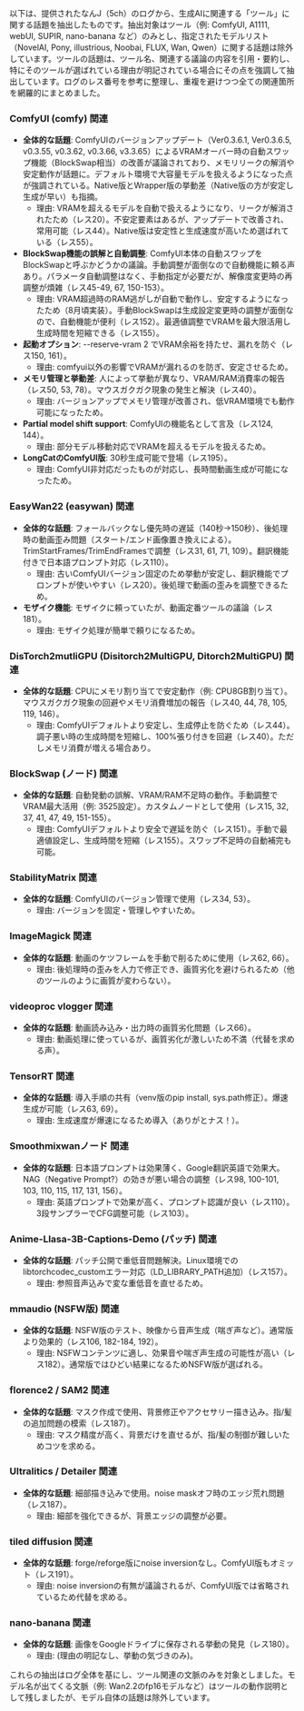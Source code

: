 以下は、提供されたなんJ（5ch）のログから、生成AIに関連する「ツール」に関する話題を抽出したものです。抽出対象はツール（例: ComfyUI, A1111, webUI, SUPIR, nano-banana など）のみとし、指定されたモデルリスト（NovelAI, Pony, illustrious, Noobai, FLUX, Wan, Qwen）に関する話題は除外しています。ツールの話題は、ツール名、関連する議論の内容を引用・要約し、特にそのツールが選ばれている理由が明記されている場合にその点を強調して抽出しています。ログのレス番号を参考に整理し、重複を避けつつ全ての関連箇所を網羅的にまとめました。

### ComfyUI (comfy) 関連
- **全体的な話題**: ComfyUIのバージョンアップデート（Ver0.3.6.1, Ver0.3.6.5, v0.3.55, v0.3.62, v0.3.66, v3.3.65）によるVRAMオーバー時の自動スワップ機能（BlockSwap相当）の改善が議論されており、メモリリークの解消や安定動作が話題に。デフォルト環境で大容量モデルを扱えるようになった点が強調されている。Native版とWrapper版の挙動差（Native版の方が安定し生成が早い）も指摘。
  - 理由: VRAMを超えるモデルを自動で扱えるようになり、リークが解消されたため（レス20）。不安定要素はあるが、アップデートで改善され、常用可能（レス44）。Native版は安定性と生成速度が高いため選ばれている（レス55）。
- **BlockSwap機能の誤解と自動調整**: ComfyUI本体の自動スワップをBlockSwapと呼ぶかどうかの議論。手動調整が面倒なので自動機能に頼る声あり。パラメータ自動調整はなく、手動指定が必要だが、解像度変更時の再調整が煩雑（レス45-49, 67, 150-153）。
  - 理由: VRAM超過時のRAM逃がしが自動で動作し、安定するようになったため（8月頃実装）。手動BlockSwapは生成設定変更時の調整が面倒なので、自動機能が便利（レス152）。最適値調整でVRAMを最大限活用し生成時間を短縮できる（レス155）。
- **起動オプション**: --reserve-vram 2 でVRAM余裕を持たせ、漏れを防ぐ（レス150, 161）。
  - 理由: comfyui以外の影響でVRAMが漏れるのを防ぎ、安定させるため。
- **メモリ管理と挙動差**: 人によって挙動が異なり、VRAM/RAM消費率の報告（レス50, 53, 78）。マウスガクガク現象の発生と解決（レス40）。
  - 理由: バージョンアップでメモリ管理が改善され、低VRAM環境でも動作可能になったため。
- **Partial model shift support**: ComfyUIの機能名として言及（レス124, 144）。
  - 理由: 部分モデル移動対応でVRAMを超えるモデルを扱えるため。
- **LongCatのComfyUI版**: 30秒生成可能で登場（レス195）。
  - 理由: ComfyUI非対応だったものが対応し、長時間動画生成が可能になったため。

### EasyWan22 (easywan) 関連
- **全体的な話題**: フォールバックなし優先時の遅延（140秒→150秒）、後処理時の動画歪み問題（スタート/エンド画像置き換えによる）。TrimStartFrames/TrimEndFramesで調整（レス31, 61, 71, 109）。翻訳機能付きで日本語プロンプト対応（レス110）。
  - 理由: 古いComfyUIバージョン固定のため挙動が安定し、翻訳機能でプロンプトが使いやすい（レス20）。後処理で動画の歪みを調整できるため。
- **モザイク機能**: モザイクに頼っていたが、動画定番ツールの議論（レス181）。
  - 理由: モザイク処理が簡単で頼りになるため。

### DisTorch2mutliGPU (Disitorch2MultiGPU, Ditorch2MultiGPU) 関連
- **全体的な話題**: CPUにメモリ割り当てで安定動作（例: CPU8GB割り当て）。マウスガクガク現象の回避やメモリ消費増加の報告（レス40, 44, 78, 105, 119, 146）。
  - 理由: ComfyUIデフォルトより安定し、生成停止を防ぐため（レス44）。調子悪い時の生成時間を短縮し、100%張り付きを回避（レス40）。ただしメモリ消費が増える場合あり。

### BlockSwap (ノード) 関連
- **全体的な話題**: 自動発動の誤解、VRAM/RAM不足時の動作。手動調整でVRAM最大活用（例: 3525設定）。カスタムノードとして使用（レス15, 32, 37, 41, 47, 49, 151-155）。
  - 理由: ComfyUIデフォルトより安全で遅延を防ぐ（レス151）。手動で最適値設定し、生成時間を短縮（レス155）。スワップ不足時の自動補完も可能。

### StabilityMatrix 関連
- **全体的な話題**: ComfyUIのバージョン管理で使用（レス34, 53）。
  - 理由: バージョンを固定・管理しやすいため。

### ImageMagick 関連
- **全体的な話題**: 動画のケツフレームを手動で削るために使用（レス62, 66）。
  - 理由: 後処理時の歪みを人力で修正でき、画質劣化を避けられるため（他のツールのように画質が変わらない）。

### videoproc vlogger 関連
- **全体的な話題**: 動画読み込み・出力時の画質劣化問題（レス66）。
  - 理由: 動画処理に使っているが、画質劣化が激しいため不満（代替を求める声）。

### TensorRT 関連
- **全体的な話題**: 導入手順の共有（venv版のpip install, sys.path修正）。爆速生成が可能（レス63, 69）。
  - 理由: 生成速度が爆速になるため導入（ありがとナス！）。

### Smoothmixwanノード 関連
- **全体的な話題**: 日本語プロンプトは効果薄く、Google翻訳英語で効果大。NAG（Negative Prompt?）の効きが悪い場合の調整（レス98, 100-101, 103, 110, 115, 117, 131, 156）。
  - 理由: 英語プロンプトで効果が高く、プロンプト認識が良い（レス110）。3段サンプラーでCFG調整可能（レス103）。

### Anime-Llasa-3B-Captions-Demo (パッチ) 関連
- **全体的な話題**: パッチ公開で重低音問題解決。Linux環境でのlibtorchcodec_customエラー対応（LD_LIBRARY_PATH追加）（レス157）。
  - 理由: 参照音声込みで変な重低音を直せるため。

### mmaudio (NSFW版) 関連
- **全体的な話題**: NSFW版のテスト、映像から音声生成（喘ぎ声など）。通常版より効果的（レス106, 182-184, 192）。
  - 理由: NSFWコンテンツに適し、効果音や喘ぎ声生成の可能性が高い（レス182）。通常版ではひどい結果になるためNSFW版が選ばれる。

### florence2 / SAM2 関連
- **全体的な話題**: マスク作成で使用、背景修正やアクセサリー描き込み。指/髪の追加問題の模索（レス187）。
  - 理由: マスク精度が高く、背景だけを直せるが、指/髪の制御が難しいためコツを求める。

### Ultralitics / Detailer 関連
- **全体的な話題**: 細部描き込みで使用。noise maskオフ時のエッジ荒れ問題（レス187）。
  - 理由: 細部を強化できるが、背景エッジの調整が必要。

### tiled diffusion 関連
- **全体的な話題**: forge/reforge版にnoise inversionなし。ComfyUI版もオミット（レス191）。
  - 理由: noise inversionの有無が議論されるが、ComfyUI版では省略されているため代替を求める。

### nano-banana 関連
- **全体的な話題**: 画像をGoogleドライブに保存される挙動の発見（レス180）。
  - 理由: (理由の明記なし、挙動の気づきのみ)。

これらの抽出はログ全体を基にし、ツール関連の文脈のみを対象としました。モデル名が出てくる文脈（例: Wan2.2のfp16モデルなど）はツールの動作説明として残しましたが、モデル自体の話題は除外しています。